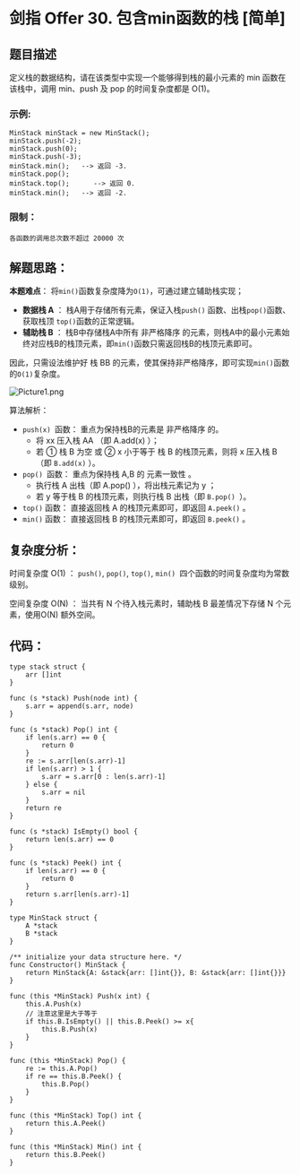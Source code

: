 # 剑指 Offer 30. 包含min函数的栈 [简单]

## 题目描述

定义栈的数据结构，请在该类型中实现一个能够得到栈的最小元素的 min 函数在该栈中，调用 min、push 及 pop 的时间复杂度都是 O(1)。

 

### 示例:

```
MinStack minStack = new MinStack();
minStack.push(-2);
minStack.push(0);
minStack.push(-3);
minStack.min();   --> 返回 -3.
minStack.pop();
minStack.top();      --> 返回 0.
minStack.min();   --> 返回 -2.
```

### 限制：

```
各函数的调用总次数不超过 20000 次
```

## 解题思路：

**本题难点**： 将`min()`函数复杂度降为`O(1)`，可通过建立辅助栈实现；

- **数据栈 A** ： 栈A用于存储所有元素，保证入栈`push()` 函数、出栈`pop()`函数、获取栈顶 `top()`函数的正常逻辑。
- **辅助栈 B** ： 栈B中存储栈A中所有 非严格降序 的元素，则栈A中的最小元素始终对应栈B的栈顶元素，即`min()`函数只需返回栈B的栈顶元素即可。

因此，只需设法维护好 栈 BB 的元素，使其保持非严格降序，即可实现`min()`函数的`O(1)`复杂度。

![Picture1.png](D:\www\better_study_for_golang\每日一题\images\f31f4b7f5e91d46ea610b6685c593e12bf798a9b8336b0560b6b520956dd5272-Picture1.png)

算法解析：

- `push(x) `函数： 重点为保持栈B的元素是 非严格降序 的。
  - 将 xx 压入栈 AA （即 A.add(x) ）；
  - 若 ① 栈 B 为空 或 ② x 小于等于 栈 B 的栈顶元素，则将 x 压入栈 B （即 `B.add(x)` ）。
- `pop() `函数： 重点为保持栈 A,B 的 元素一致性 。
  - 执行栈 A 出栈（即 A.pop() ），将出栈元素记为 y ；
  - 若 y 等于栈 B 的栈顶元素，则执行栈 B 出栈（即 `B.pop() `）。
- `top()` 函数： 直接返回栈 A 的栈顶元素即可，即返回 `A.peek()` 。
- `min()` 函数： 直接返回栈 B 的栈顶元素即可，即返回 `B.peek()` 。

## 复杂度分析：

时间复杂度 O(1) ： `push()`, `pop()`, `top()`, `min() `四个函数的时间复杂度均为常数级别。

空间复杂度 O(N) ： 当共有 N 个待入栈元素时，辅助栈 B 最差情况下存储 N 个元素，使用O(N) 额外空间。

## 代码：

```
type stack struct {
	arr []int
}

func (s *stack) Push(node int) {
	s.arr = append(s.arr, node)
}

func (s *stack) Pop() int {
	if len(s.arr) == 0 {
		return 0
	}
	re := s.arr[len(s.arr)-1]
	if len(s.arr) > 1 {
		s.arr = s.arr[0 : len(s.arr)-1]
	} else {
		s.arr = nil
	}
	return re
}

func (s *stack) IsEmpty() bool {
	return len(s.arr) == 0
}

func (s *stack) Peek() int {
	if len(s.arr) == 0 {
		return 0
	}
	return s.arr[len(s.arr)-1]
}

type MinStack struct {
	A *stack
	B *stack
}

/** initialize your data structure here. */
func Constructor() MinStack {
	return MinStack{A: &stack{arr: []int{}}, B: &stack{arr: []int{}}}
}

func (this *MinStack) Push(x int) {
	this.A.Push(x)
	// 注意这里是大于等于
	if this.B.IsEmpty() || this.B.Peek() >= x{
		this.B.Push(x)
	}
}

func (this *MinStack) Pop() {
	re := this.A.Pop()
	if re == this.B.Peek() {
		this.B.Pop()
	}
}

func (this *MinStack) Top() int {
	return this.A.Peek()
}

func (this *MinStack) Min() int {
	return this.B.Peek()
}
```

